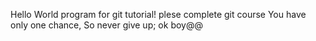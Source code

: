 Hello World program for git tutorial!
plese complete git course
You have only one chance, So never give up;
ok boy@@
